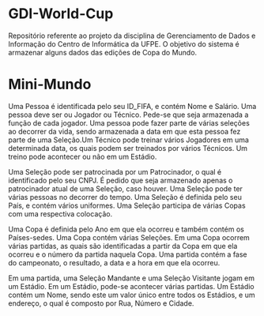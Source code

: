 # GDI-World-Cup
Repositório referente ao projeto da disciplina de Gerenciamento de Dados e Informação do Centro de Informática da UFPE. O objetivo do sistema é armazenar alguns dados das edições de Copa do Mundo.

# Mini-Mundo
Uma Pessoa é identificada pelo seu ID_FIFA, e contém Nome e Salário. Uma pessoa deve ser ou Jogador ou Técnico. Pede-se que seja armazenada a função de cada jogador. Uma pessoa pode fazer parte de várias seleções ao decorrer da vida, sendo armazenada a data em que esta pessoa fez parte de uma Seleção.Um Técnico pode treinar vários Jogadores em uma determinada data, os quais podem ser treinados por vários Técnicos. Um treino pode acontecer ou não em um Estádio.

Uma Seleção pode ser patrocinada por um Patrocinador, o qual é identificado pelo seu CNPJ. É pedido que seja armazenado apenas o patrocinador atual de uma Seleção, caso houver. Uma Seleção pode ter várias pessoas no decorrer do tempo. Uma Seleção é definida pelo seu País, e contém vários uniformes. Uma Seleção participa de várias Copas com uma respectiva colocação.

Uma Copa é definida pelo Ano em que ela ocorreu e também contém os Países-sedes. Uma Copa contém várias Seleções. Em uma Copa ocorrem várias partidas, as quais são identificadas a partir da Copa em que ela ocorreu e o número da partida naquela Copa. Uma partida contém a fase do campeonato, o resultado, a data e a hora em que ela ocorreu.

Em uma partida, uma Seleção Mandante e uma Seleção Visitante jogam em um Estádio. Em um Estádio, pode-se acontecer várias partidas. Um Estádio contém um Nome, sendo este um valor único entre todos os Estádios, e um endereço, o qual é composto por Rua, Número e Cidade.